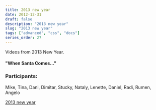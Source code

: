 ```yaml
---
title: 2013 new year
date: 2012-12-31
draft: false
description: "2013 new year"
slug: "2013 new year"
tags: ["advanced", "css", "docs"]
series_order: 27
---
```


Videos from 2013 New Year.


#### "When Santa Comes..."


### Participants:
Mike, Tina, Dani, Dimitar, Stucky, Nataly, Lenette, Daniel, Radi, Rumen, Angelo

[2013 new year](https://photos.app.goo.gl/73sqTtNiTKRzDJ4s5)
